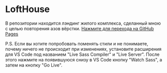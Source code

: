 # LoftHouse

В репозитории находится лэндинг жилого комплекса, сделанный мною с целью повторения азов вёрстки. [Нажмите для перехода на GitHub Pages](https://nasdermn.github.io/loft-house/index.html)

P.S. Если вы хотите попробовать поменять стили и не понимаете, почему ничего не происходит при изменениях, установите расширения для VS Code под названием "Live Sass Compiler" и "Live Server". После этого нажмите на появившуюся снизу в VS Code кнопку "Watch Sass", а затем на кнопку "Go Live".
